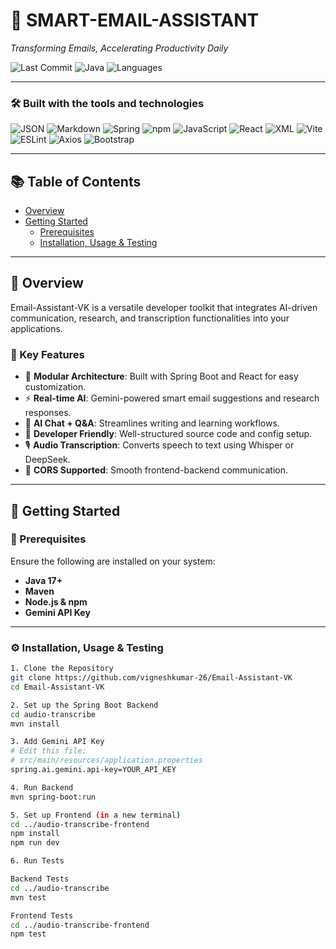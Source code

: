 # 📧 SMART-EMAIL-ASSISTANT

_Transforming Emails, Accelerating Productivity Daily_

![Last Commit](https://img.shields.io/badge/last%20commit-today-blue)
![Java](https://img.shields.io/badge/java-43.0%25-blue)
![Languages](https://img.shields.io/badge/languages-4-lightgrey)

---

### 🛠 Built with the tools and technologies

![JSON](https://img.shields.io/badge/-JSON-informational)
![Markdown](https://img.shields.io/badge/-Markdown-informational)
![Spring](https://img.shields.io/badge/-Spring-green)
![npm](https://img.shields.io/badge/-npm-red)
![JavaScript](https://img.shields.io/badge/-JavaScript-yellow)
![React](https://img.shields.io/badge/-React-blue)
![XML](https://img.shields.io/badge/-XML-blue)
![Vite](https://img.shields.io/badge/-Vite-purple)
![ESLint](https://img.shields.io/badge/-ESLint-purple)
![Axios](https://img.shields.io/badge/-Axios-blue)
![Bootstrap](https://img.shields.io/badge/-Bootstrap-purple)

---

## 📚 Table of Contents

- [Overview](#overview)
- [Getting Started](#getting-started)
  - [Prerequisites](#prerequisites)
  - [Installation, Usage & Testing](#installation-usage--testing)

---

## 🧠 Overview

Email-Assistant-VK is a versatile developer toolkit that integrates AI-driven communication, research, and transcription functionalities into your applications.

### 🔑 Key Features

- 🧩 **Modular Architecture**: Built with Spring Boot and React for easy customization.
- ⚡ **Real-time AI**: Gemini-powered smart email suggestions and research responses.
- 🧠 **AI Chat + Q&A**: Streamlines writing and learning workflows.
- 🎯 **Developer Friendly**: Well-structured source code and config setup.
- 🎙️ **Audio Transcription**: Converts speech to text using Whisper or DeepSeek.
- 🔗 **CORS Supported**: Smooth frontend-backend communication.

---

## 🚀 Getting Started

### 🧰 Prerequisites

Ensure the following are installed on your system:

- **Java 17+**
- **Maven**
- **Node.js & npm**
- **Gemini API Key**

---

### ⚙️ Installation, Usage & Testing

```bash
1. Clone the Repository
git clone https://github.com/vigneshkumar-26/Email-Assistant-VK
cd Email-Assistant-VK

2. Set up the Spring Boot Backend
cd audio-transcribe
mvn install

3. Add Gemini API Key
# Edit this file:
# src/main/resources/application.properties
spring.ai.gemini.api-key=YOUR_API_KEY

4. Run Backend
mvn spring-boot:run

5. Set up Frontend (in a new terminal)
cd ../audio-transcribe-frontend
npm install
npm run dev

6. Run Tests

Backend Tests
cd ../audio-transcribe
mvn test

Frontend Tests
cd ../audio-transcribe-frontend
npm test
